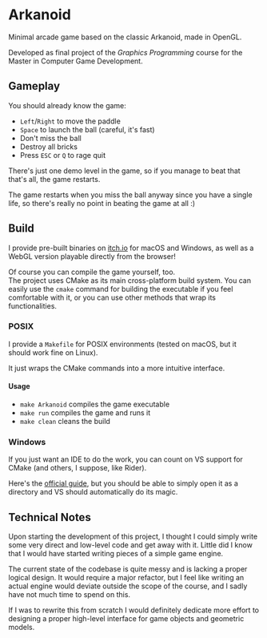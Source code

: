 # Arkanoid

Minimal arcade game based on the classic Arkanoid, made in OpenGL.

Developed as final project of the *Graphics Programming* course for the Master in Computer Game Development.


## Gameplay

You should already know the game:
- `Left`/`Right` to move the paddle
- `Space` to launch the ball (careful, it's fast)
- Don't miss the ball
- Destroy all bricks
- Press `ESC` or `Q` to rage quit

There's just one demo level in the game,
so if you manage to beat that that's all, the game restarts.

The game restarts when you miss the ball anyway since you have a single life,
so there's really no point in beating the game at all :)


## Build

I provide pre-built binaries on [itch.io](https://alberto-lazari.itch.io/arkanoid) for macOS and Windows,
as well as a WebGL version playable directly from the browser!

Of course you can compile the game yourself, too. \
The project uses CMake as its main cross-platform build system.
You can easily use the `cmake` command for building the executable if you feel comfortable with it,
or you can use other methods that wrap its functionalities.

### POSIX

I provide a `Makefile` for POSIX environments
(tested on macOS, but it should work fine on Linux).

It just wraps the CMake commands into a more intuitive interface.

#### Usage

- `make Arkanoid` compiles the game executable
- `make run` compiles the game and runs it
- `make clean` cleans the build

### Windows

If you just want an IDE to do the work, you can count on VS support for CMake
(and others, I suppose, like Rider).


Here's the [official guide](https://learn.microsoft.com/en-us/cpp/build/cmake-projects-in-visual-studio?view=msvc-170),
but you should be able to simply open it as a directory and VS should automatically do its magic.


## Technical Notes

Upon starting the development of this project,
I thought I could simply write some very direct and low-level code and get away with it.
Little did I know that I would have started writing pieces of a simple game engine.

The current state of the codebase is quite messy and is lacking a proper logical design.
It would require a major refactor,
but I feel like writing an actual engine would deviate outside the scope of the course,
and I sadly have not much time to spend on this.

If I was to rewrite this from scratch I would definitely dedicate more effort to designing a proper high-level interface for game objects and geometric models.
